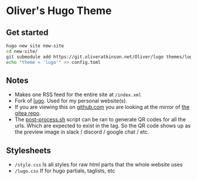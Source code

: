 # Oliver's Hugo Theme

## Get started

```sh
hugo new site new-site
cd new-site/
git submodule add https://git.oliveratkinson.net/Oliver/lugo themes/lugo
echo "theme = 'lugo'" >> config.toml
```

## Notes

- Makes one RSS feed for the entire site at `/index.xml`
- Fork of [lugo](https://github.com/LukeSmithxyz/lugo). Used for my personal website(s).
- If you are viewing this on [github.com](https://github.com/Rushmore75/lugo) you are looking at the mirror of [the gitea repo](https://git.oliveratkinson.net/Oliver/lugo).
- The [post-process.sh](./post-process.sh) script can be ran to generate QR codes for all the urls. Which are expected to exist in the <head> tag. So the QR code shows up as the preview image in slack / discord / google chat / etc.

## Stylesheets

- `/style.css` Is all styles for raw html parts that the whole website uses
- `/lugo.css` If for hugo partials, taglists, etc

